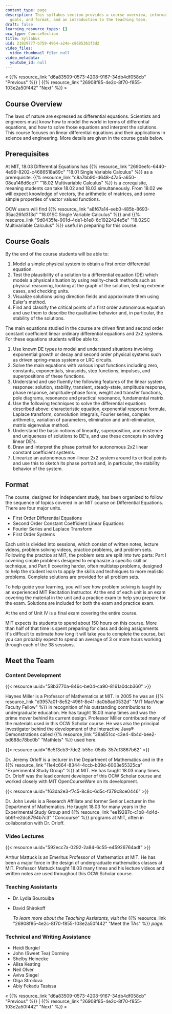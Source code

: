 ```yaml
---
content_type: page
description: This syllabus section provides a course overview, information on prerequisites,
  goals, and format, and an introduction to the teaching team.
draft: false
learning_resource_types: []
ocw_type: CourseSection
title: Syllabus
uid: 21829777-b759-4964-a24e-c8685361f3d2
video_files:
  video_thumbnail_file: null
video_metadata:
  youtube_id: null
---
```

« {{% resource_link "d6a83509-0573-4208-9167-34db4df058cb" "Previous" %}} | {{% resource_link "26908f85-4e2c-8f70-f855-103e2a50f442" "Next" %}} »

## Course Overview

The laws of nature are expressed as differential equations. Scientists and engineers must know how to model the world in terms of differential equations, and how to solve those equations and interpret the solutions. This course focuses on linear differential equations and their applications in science and engineering. More details are given in the course goals below.

## Prerequisites

At MIT, 18.03 Differential Equations has {{% resource_link "2690eefc-6440-4e99-8202-c4686518a89c" "18.01 Single Variable Calculus" %}} as a prerequisite. {{% resource_link "c8a7bb90-d648-47a5-a650-08ea146d6ce7" "18.02 Multivariable Calculus" %}} is a corequisite, meaning students can take 18.02 and 18.03 simultaneously. From 18.02 we will expect knowledge of vectors, the arithmetic of matrices, and some simple properties of vector valued functions.

OCW users will find {{% resource_link "a8f67a14-eeb0-485b-8693-35ac26fd313d" "18.01SC Single Variable Calculus" %}} and {{% resource_link "9d0435fe-901d-4de1-b1e8-6c1922424e5e" "18.02SC Multivariable Calculus" %}} useful in preparing for this course.

## Course Goals

By the end of the course students will be able to:

1. Model a simple physical system to obtain a first order differential equation.
2. Test the plausibility of a solution to a differential equation (DE) which models a physical situation by using reality-check methods such as physical reasoning, looking at the graph of the solution, testing extreme cases, and checking units.
3. Visualize solutions using direction fields and approximate them using Euler's method.
4. Find and classify the critical points of a first order autonomous equation and use them to describe the qualitative behavior and, in particular, the stability of the solutions.

The main equations studied in the course are driven first and second order constant coefficient linear ordinary differential equations and 2x2 systems. For these equations students will be able to:

1. Use known DE types to model and understand situations involving exponential growth or decay and second order physical systems such as driven spring-mass systems or LRC circuits.
2. Solve the main equations with various input functions including zero, constants, exponentials, sinusoids, step functions, impulses, and superpositions of these functions.
3. Understand and use fluently the following features of the linear system response: solution, stability, transient, steady-state, amplitude response, phase response, amplitude-phase form, weight and transfer functions, pole diagrams, resonance and practical resonance, fundamental matrix.
4. Use the following techniques to solve the differential equations described above: characteristic equation, exponential response formula, Laplace transform, convolution integrals, Fourier series, complex arithmetic, variation of parameters, elimination and anti-elimination, matrix eigenvalue method.
5. Understand the basic notions of linearity, superposition, and existence and uniqueness of solutions to DE's, and use these concepts in solving linear DE's.
6. Draw and interpret the phase portrait for autonomous 2x2 linear constant coefficient systems.
7. Linearize an autonomous non-linear 2x2 system around its critical points and use this to sketch its phase portrait and, in particular, the stability behavior of the system.

## Format

The course, designed for independent study, has been organized to follow the sequence of topics covered in an MIT course on Differential Equations. There are four major units.

- First Order Differential Equations
- Second Order Constant Coefficient Linear Equations
- Fourier Series and Laplace Transform
- First Order Systems

Each unit is divided into sessions, which consist of written notes, lecture videos, problem solving videos, practice problems, and problem sets. Following the practice at MIT, the problem sets are split into two parts: Part I covering simple problems designed to emphasize a specific skill or technique, and Part II covering harder, often multistep problems, designed to help the student learn to apply the skills and techniques to more realistic problems. Complete solutions are provided for all problem sets.

To help guide your learning, you will see how problem solving is taught by an experienced MIT Recitation Instructor. At the end of each unit is an exam covering the material in the unit and a practice exam to help you prepare for the exam. Solutions are included for both the exam and practice exam.

At the end of Unit IV is a final exam covering the entire course.

MIT expects its students to spend about 150 hours on this course. More than half of that time is spent preparing for class and doing assignments. It's difficult to estimate how long it will take you to complete the course, but you can probably expect to spend an average of 3 or more hours working through each of the 38 sessions.

## Meet the Team

### Content Development

{{< resource uuid="58b3770a-846c-be04-ca90-8161a0dcb360" >}}

Haynes Miller is a Professor of Mathematics at MIT. In 2005 he was an {{% resource_link "d3957a01-8e52-4961-8e41-da0b8ad0532d" "MIT MacVicar Faculty Fellow" %}} in recognition of his outstanding contributions to undergraduate education. He has taught 18.03 many times and was the prime mover behind its current design. Professor Miller contributed many of the materials used in this OCW Scholar course. He was also the principal investigator behind the development of the Interactive Java® Demonstrations called {{% resource_link "38a851cc-c3e4-4b4d-bee2-bd688c78bc0b" "Mathlets" %}} used here.

{{< resource uuid="6c5f3cb3-7de2-b55c-05db-357df3867b62" >}}

Dr. Jeremy Orloff is a lecturer in the Department of Mathematics and in the {{% resource_link "11e4c664-8344-4ccb-b39d-6003e55325ca" "Experimental Study Group" %}} at MIT. He has taught 18.03 many times. Dr. Orloff was the lead content developer of this OCW Scholar course and worked closely with MIT OpenCourseWare on its development.

{{< resource uuid="f63da2e3-f7c5-8c8c-6d5c-f379c8ce0446" >}}

Dr. John Lewis is a Research Affiliate and former Senior Lecturer in the Department of Mathematics. He taught 18.03 for many years in the Experimental Study Group and {{% resource_link "ee19287c-c1b8-4d4d-bb9f-e2dc8794b7c3" "Concourse" %}} programs at MIT, often in collaboration with Dr. Orloff.

### Video Lectures

{{< resource uuid="592ecc7a-0292-2a84-6c55-e45926764adf" >}}

Arthur Mattuck is an Emeritus Professor of Mathematics at MIT. He has been a major force in the design of undergraduate mathematics classes at MIT. Professor Mattuck taught 18.03 many times and his lecture videos and written notes are used throughout this OCW Scholar course.

### Teaching Assistants

- Dr. Lydia Bourouiba
- David Shirokoff      
      
    *To learn more about the Teaching Assistants, visit the* {{% resource_link "26908f85-4e2c-8f70-f855-103e2a50f442" "Meet the TAs" %}} *page.*

### Technical and Writing Assistance

- Heidi Burgiel
- John (Sweet Tea) Dorminy
- Shelby Heinecke
- Ailsa Keating
- Neil Olver
- Aviva Siegel
- Olga Stroilova
- Abiy Fekadu Tasissa

« {{% resource_link "d6a83509-0573-4208-9167-34db4df058cb" "Previous" %}} | {{% resource_link "26908f85-4e2c-8f70-f855-103e2a50f442" "Next" %}} »